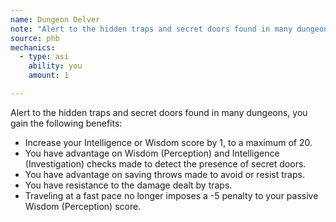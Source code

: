 ```yaml
---
name: Dungeon Delver
note: "Alert to the hidden traps and secret doors found in many dungeons, you gain the following benefits:"
source: phb
mechanics:
  - type: asi
    ability: you
    amount: 1

---
```

Alert to the hidden traps and secret doors found in many dungeons, you gain the following benefits:
- Increase your Intelligence or Wisdom score by 1, to a maximum of 20.
- You have advantage on Wisdom (Perception) and Intelligence (Investigation) checks made to detect the presence of secret doors.
- You have advantage on saving throws made to avoid or resist traps.
- You have resistance to the damage dealt by traps. 
- Traveling at a fast pace no longer imposes a -5 penalty to your passive Wisdom (Perception) score.

